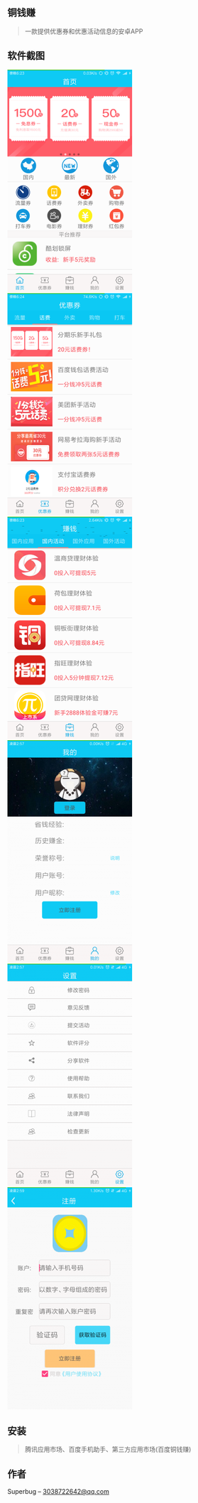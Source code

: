 ## 铜钱赚
> 一款提供优惠券和优惠活动信息的安卓APP
## 软件截图
![](./img/s_1.png)
![](./img/s_2.png)
![](./img/s_3.png)
![](./img/s_4.png)
![](./img/s_5.png)
![](./img/s_6.png)


## 安装
> 腾讯应用市场、百度手机助手、第三方应用市场(百度铜钱赚)

## 作者

Superbug – 3038722642@qq.com
